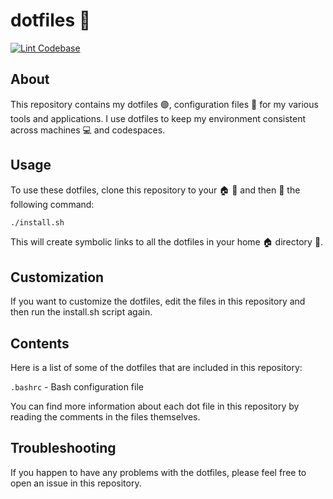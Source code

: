 # dotfiles 🚀

[![Lint Codebase](https://github.com/ec-intl/dotfiles/actions/workflows/linter.yml/badge.svg)](https://github.com/ec-intl/dotfiles/actions/workflows/linter.yml)

## About

This repository contains my dotfiles 🟢, configuration files 📁 for my various tools and applications. I use dotfiles to keep my environment consistent across machines 💻 and codespaces.

## Usage

To use these dotfiles, clone this repository to your 🏠 📂 and then 🏃 the following command:

```bash
./install.sh
```

This will create symbolic links to all the dotfiles in your home 🏠 directory 📁.

## Customization

If you want to customize the dotfiles, edit the files in this repository and then run the install.sh script again.

## Contents

Here is a list of some of the dotfiles that are included in this repository:

`.bashrc` - Bash configuration file

You can find more information about each dot file in this repository by reading the comments in the files themselves.

## Troubleshooting

If you happen to have any problems with the dotfiles, please feel free to open an issue in this repository.
